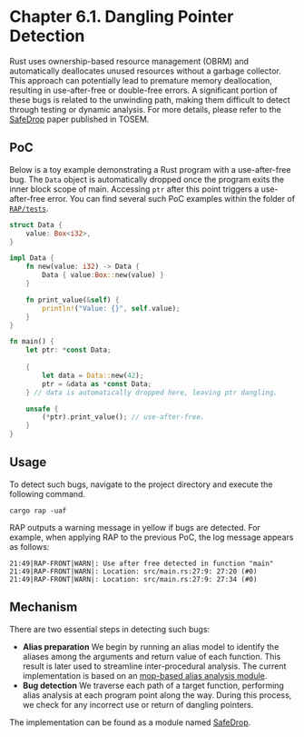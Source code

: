 # Chapter 6.1. Dangling Pointer Detection

Rust uses ownership-based resource management (OBRM) and automatically deallocates unused resources without a garbage collector. This approach can potentially lead to premature memory deallocation, resulting in use-after-free or double-free errors. A significant portion of these bugs is related to the unwinding path, making them difficult to detect through testing or dynamic analysis. For more details, please refer to the [SafeDrop](https://dl.acm.org/doi/10.1145/3542948) paper published in TOSEM.


## PoC 

Below is a toy example demonstrating a Rust program with a use-after-free bug. The `Data` object is automatically dropped once the program exits the inner block scope of main. Accessing `ptr` after this point triggers a use-after-free error. You can find several such PoC examples within the folder of [`RAP/tests`](https://github.com/Artisan-Lab/RAP/tree/main/tests).

```rust
struct Data {
    value: Box<i32>,
}

impl Data {
    fn new(value: i32) -> Data {
        Data { value:Box::new(value) }
    }

    fn print_value(&self) {
        println!("Value: {}", self.value);
    }
}

fn main() {
    let ptr: *const Data;
    
    {
        let data = Data::new(42);
        ptr = &data as *const Data;
    } // data is automatically dropped here, leaving ptr dangling.

    unsafe {
        (*ptr).print_value(); // use-after-free.
    }
}
```

## Usage
To detect such bugs, navigate to the project directory and execute the following command.
```shell
cargo rap -uaf
```

RAP outputs a warning message in yellow if bugs are detected. For example, when applying RAP to the previous PoC, the log message appears as follows:
```shell
21:49|RAP-FRONT|WARN|: Use after free detected in function "main"
21:49|RAP-FRONT|WARN|: Location: src/main.rs:27:9: 27:20 (#0)
21:49|RAP-FRONT|WARN|: Location: src/main.rs:27:9: 27:34 (#0)
```

## Mechanism

There are two essential steps in detecting such bugs:
 - **Alias preparation** We begin by running an alias model to identify the aliases among the arguments and return value of each function. This result is later used to streamline inter-procedural analysis. The current implementation is based on an [mop-based alias analysis module](../5.1-alias.md).
 - **Bug detection** We traverse each path of a target function, performing alias analysis at each program point along the way. During this process, we check for any incorrect use or return of dangling pointers.

The implementation can be found as a module named [SafeDrop](https://github.com/Artisan-Lab/RAP/blob/main/rap/src/analysis/safedrop.rs).




